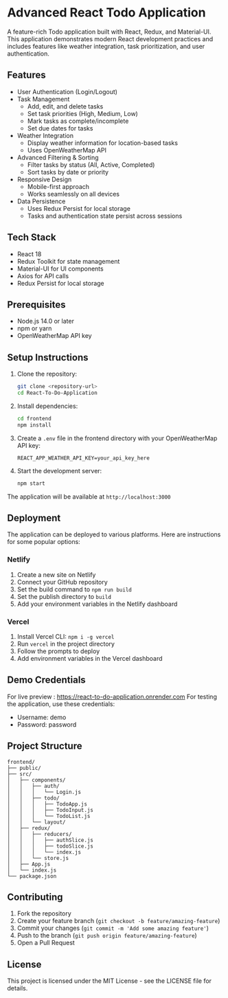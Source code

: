# Advanced React Todo Application

A feature-rich Todo application built with React, Redux, and Material-UI. This application demonstrates modern React development practices and includes features like weather integration, task prioritization, and user authentication.

## Features

- User Authentication (Login/Logout)
- Task Management
  - Add, edit, and delete tasks
  - Set task priorities (High, Medium, Low)
  - Mark tasks as complete/incomplete
  - Set due dates for tasks
- Weather Integration
  - Display weather information for location-based tasks
  - Uses OpenWeatherMap API
- Advanced Filtering & Sorting
  - Filter tasks by status (All, Active, Completed)
  - Sort tasks by date or priority
- Responsive Design
  - Mobile-first approach
  - Works seamlessly on all devices
- Data Persistence
  - Uses Redux Persist for local storage
  - Tasks and authentication state persist across sessions

## Tech Stack

- React 18
- Redux Toolkit for state management
- Material-UI for UI components
- Axios for API calls
- Redux Persist for local storage

## Prerequisites

- Node.js 14.0 or later
- npm or yarn
- OpenWeatherMap API key

## Setup Instructions

1. Clone the repository:
   ```bash
   git clone <repository-url>
   cd React-To-Do-Application
   ```

2. Install dependencies:
   ```bash
   cd frontend
   npm install
   ```

3. Create a `.env` file in the frontend directory with your OpenWeatherMap API key:
   ```
   REACT_APP_WEATHER_API_KEY=your_api_key_here
   ```

4. Start the development server:
   ```bash
   npm start
   ```

The application will be available at `http://localhost:3000`

## Deployment

The application can be deployed to various platforms. Here are instructions for some popular options:

### Netlify

1. Create a new site on Netlify
2. Connect your GitHub repository
3. Set the build command to `npm run build`
4. Set the publish directory to `build`
5. Add your environment variables in the Netlify dashboard

### Vercel

1. Install Vercel CLI: `npm i -g vercel`
2. Run `vercel` in the project directory
3. Follow the prompts to deploy
4. Add environment variables in the Vercel dashboard

## Demo Credentials
For live preview : https://react-to-do-application.onrender.com
For testing the application, use these credentials:
- Username: demo
- Password: password

## Project Structure

```
frontend/
├── public/
├── src/
│   ├── components/
│   │   ├── auth/
│   │   │   └── Login.js
│   │   ├── todo/
│   │   │   ├── TodoApp.js
│   │   │   ├── TodoInput.js
│   │   │   └── TodoList.js
│   │   └── layout/
│   ├── redux/
│   │   ├── reducers/
│   │   │   ├── authSlice.js
│   │   │   ├── todoSlice.js
│   │   │   └── index.js
│   │   └── store.js
│   ├── App.js
│   └── index.js
└── package.json
```

## Contributing

1. Fork the repository
2. Create your feature branch (`git checkout -b feature/amazing-feature`)
3. Commit your changes (`git commit -m 'Add some amazing feature'`)
4. Push to the branch (`git push origin feature/amazing-feature`)
5. Open a Pull Request

## License

This project is licensed under the MIT License - see the LICENSE file for details.
